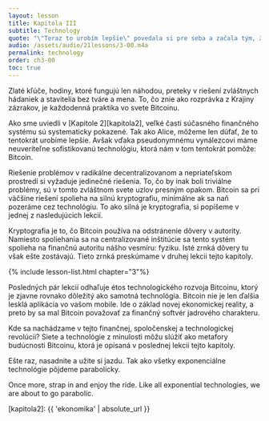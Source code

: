 ```yaml
---
layout: lesson
title: Kapitola III
subtitle: Technology
quote: "\"Teraz to urobím lepšie\" povedala si pre seba a začala tým, že vybrala malý zlatý kľúčik a odomykla dvere, ktoré viedli do záhrady"
audio: /assets/audio/21lessons/3-00.m4a
permalink: technology
order: ch3-00
toc: true
---
```


Zlaté kľúče, hodiny, ktoré fungujú len náhodou, preteky v riešení zvláštnych 
hádaniek a stavitelia bez tváre a mena. To, čo znie ako rozprávka z Krajiny 
zázrakov, je každodenná praktika vo svete Bitcoinu.

Ako sme uviedli v [Kapitole 2][kapitola2], veľké časti súčasného finančného 
systému sú systematicky pokazené. Tak ako Alice, môžeme len dúfať, že to 
tentokrát urobíme lepšie. Avšak vďaka pseudonymnému vynálezcovi máme neuveriteľne
sofistikovanú technológiu, ktorá nám v tom tentokrát pomôže: Bitcoin.

Riešenie problémov v radikálne decentralizovanom a nepriateľskom prostredí si 
vyžaduje jedinečné riešenia. To, čo by inak boli triviálne problémy, 
sú v tomto zvláštnom svete uzlov presným opakom. Bitcoin sa pri väčšine riešení 
spolieha na silnú kryptografiu, minimálne ak sa naň pozeráme cez technológiu. 
To ako silná je kryptografia, si popíšeme v jednej z nasledujúcich lekcií.

Kryptografia je to, čo Bitcoin používa na odstránenie dôvery v autority. Namiesto 
spoliehania sa na centralizované inštitúcie sa tento systém spolieha na finančnú 
autoritu nášho vesmíru: fyziku. Isté zrnká dôvery tu však ešte zostávajú. 
Tieto zrnká preskúmame v druhej lekcii tejto kapitoly.

{% include lesson-list.html chapter="3"%}

Posledných pár lekcií odhaľuje étos technologického rozvoja Bitcoinu, ktorý je 
zjavne rovnako dôležitý ako samotná technológia. Bitcoin nie je len ďalšia lesklá 
aplikácia vo vašom mobile. Ide o základ novej ekonomickej reality, a preto by sa 
mal Bitcoin považovať za finančný softvér jadrového charakteru.

Kde sa nachádzame v tejto finančnej, spoločenskej a technologickej revolúcii? 
Siete a technológie z minulosti môžu slúžiť ako metafory budúcnosti Bitcoinu, 
ktorá je opísaná v poslednej lekcii tejto kapitoly.

Ešte raz, nasadnite a užite si jazdu. Tak ako všetky exponenciálne 
technológie pôjdeme parabolicky.

Once more, strap in and enjoy the ride. Like all exponential technologies, we
are about to go parabolic.

<!-- Internal -->
[kapitola2]: {{ 'ekonomika' | absolute_url }}

<!-- Wikipedia -->
[alice]: https://en.wikipedia.org/wiki/Alice%27s_Adventures_in_Wonderland
[carroll]: https://en.wikipedia.org/wiki/Lewis_Carroll

